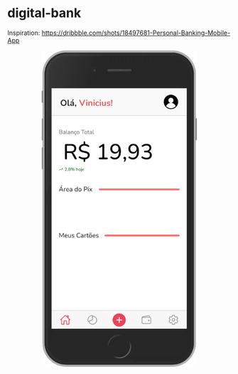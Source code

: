 # digital-bank

Inspiration: https://dribbble.com/shots/18497681-Personal-Banking-Mobile-App

<p align="center">
  <img src="https://github.com/Vinicius-Lima-Melo/digital-bank/blob/main/screenshots/home-page.png" width="350" title="hover text">
</p>
